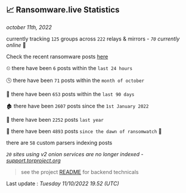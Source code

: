 
## 📈 Ransomware.live Statistics
_october 11th, 2022_

currently tracking `125` groups across `222` relays & mirrors - _`70` currently online_ 📡

Check the recent ransomware posts [here](https://www.ransomware.live/#/recentposts)


⏲ there have been `6` posts within the `last 24 hours`

🕓 there have been `71` posts within the `month of october`

📅 there have been `653` posts within the `last 90 days`

🏚 there have been `2607` posts since the `1st January 2022`

🚀 there have been `2252` posts `last year`

🦕 there have been `4893` posts `since the dawn of ransomwatch` 🐣

there are `58` custom parsers indexing posts

_`20` sites using v2 onion services are no longer indexed - [support.torproject.org](https://support.torproject.org/onionservices/v2-deprecation/)_

> see the project [README](https://github.com/jmousqueton/ransomwatch#readme) for backend technicals



Last update : _Tuesday 11/10/2022 19.52 (UTC)_

